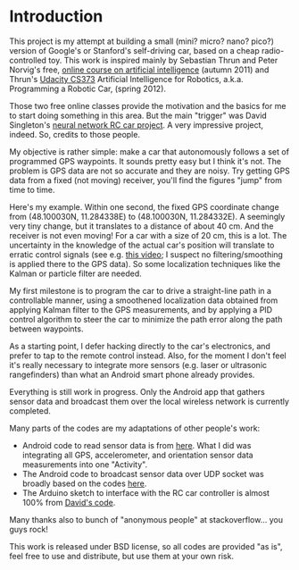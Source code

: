 # Introduction #

This project is my attempt at building a small (mini? micro? nano? pico?) version of Google's or Stanford's self-driving car, based on a cheap radio-controlled toy. This work is inspired mainly by Sebastian Thrun and Peter Norvig's free, [online course on artificial intelligence](https://www.ai-class.com/) (autumn 2011) and Thrun's [Udacity CS373](http://www.udacity.com/overview/Course/cs373) Artificial Intelligence for Robotics, a.k.a. Programming a Robotic Car, (spring 2012).

Those two free online classes provide the motivation and the basics for me to start doing something in this area. But the main "trigger" was David Singleton's [neural network RC car project](http://blog.davidsingleton.org/nnrccar). A very impressive project, indeed. So, credits to those people.

My objective is rather simple: make a car that autonomously follows a set of programmed GPS waypoints. It sounds pretty easy but I think it's not. The problem is GPS data are not so accurate and they are noisy. Try getting GPS data from a fixed (not moving) receiver, you'll find the figures "jump" from time to time.

Here's my example. Within one second, the fixed GPS coordinate change from (48.100030N, 11.284338E) to (48.100030N, 11.284332E). A seemingly very tiny change, but it translates to a distance of about 40 cm. And the receiver is not even moving! For a car with a size of 20 cm, this is a lot. The uncertainty in the knowledge of the actual car's position will translate to erratic control signals (see e.g. [this video](http://www.youtube.com/watch?v=VSub2p-j6V8); I suspect no filtering/smoothing is applied there to the GPS data). So some localization techniques like the Kalman or particle filter are needed.

My first milestone is to program the car to drive a straight-line path in a controllable manner, using a smoothened localization data obtained from applying Kalman filter to the GPS measurements, and by applying a PID control algorithm to steer the car to minimize the path error along the path between waypoints.

As a starting point, I defer hacking directly to the car's electronics, and prefer to tap to the remote control instead. Also, for the moment I don't feel it's really necessary to integrate more sensors (e.g. laser or ultrasonic rangefinders) than what an Android smart phone already provides.

Everything is still work in progress. Only the Android app that gathers sensor data and broadcast them over the local wireless network is currently completed.

Many parts of the codes are my adaptations of other people's work:

  * Android code to read sensor data is from [here](http://www.cse.nd.edu/~cpoellab/teaching/cse40815/android_sensors.pdf). What I did was integrating all GPS, accelerometer, and orientation sensor data measurements into one "Activity".
  * The Android code to broadcast sensor data over UDP socket was broadly based on the codes [here](http://code.google.com/p/boxeeremote/).
  * The Arduino sketch to interface with the RC car controller is almost 100% from [David's code](https://github.com/dps/nnrccar).

Many thanks also to bunch of "anonymous people" at stackoverflow... you guys rock!

This work is released under BSD license, so all codes are provided "as is", feel free to use and distribute, but use them at your own risk.